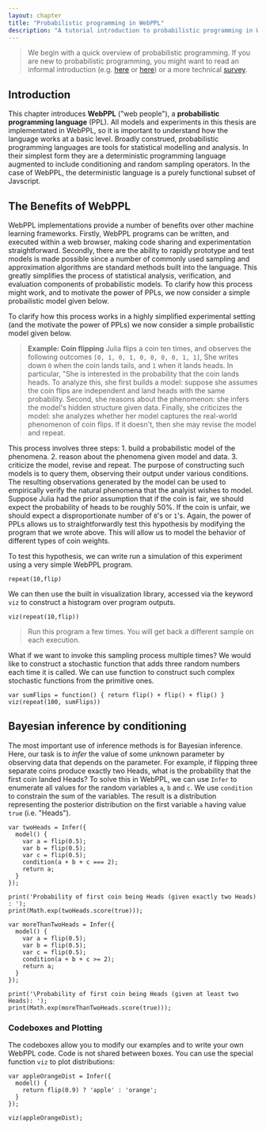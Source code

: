 ```yaml
---
layout: chapter
title: "Probabilistic programming in WebPPL"
description: "A tutorial introduction to probabilistic programming in WebPPL."
---
```



> We begin with a quick overview of probabilistic programming. If you are new to probabilistic programming, you might want to read an informal introduction (e.g. [here](http://www.pl-enthusiast.net/2014/09/08/probabilistic-programming/) or [here](https://moalquraishi.wordpress.com/2015/03/29/the-state-of-probabilistic-programming/)) or a more technical [survey](https://scholar.google.com/scholar?cluster=16211748064980449900&hl=en&as_sdt=0,5). 

## Introduction

This chapter introduces **WebPPL** ("web people"), a **probabilistic programming language** (PPL). All models and experiments in this thesis are implementated in WebPPL, so it is important to understand how the language works at a basic level. Broadly construed, probabilistic programming languages are tools for statistical modelling and analysis. In their simplest form they are a deterministic programming language augmented to include conditioning and random sampling operators. In the case of WebPPL, the deterministic language is a purely functional subset of Javscript.

## The Benefits of WebPPL

WebPPL implementations provide a number of benefits over other machine learning frameworks. Firstly, WebPPL programs can be written, and executed within a web browser, making code sharing and experimentation straightforward. Secondly, there are the ability to rapidly prototype and test models is made possible since a number of commonly used sampling and approximation algorithms are standard methods built into the language. This greatly simplifies the process of statistical analysis, verification, and evaluation components of probabilistic models. To clarify how this process might work, and to motivate the power of PPLs, we now consider a simple probailistic model given below.

To clarify how this process works in a highly simplified experimental setting (and the motivate the power of PPLs) we now consider a simple probailistic model given below.

> **Example: Coin flipping** Julia flips a coin ten times, and observes the following outcomes `[0, 1, 0, 1, 0, 0, 0, 0, 1, 1]`, She writes down `0` when the coin lands tails, and `1` when it lands heads. In particular, "She is interested in the probability that the coin lands heads. To analyze this, she first builds a model: suppose she assumes the coin flips are independent and land heads with the same probability. Second, she reasons about the phenomenon: she infers the model's hidden structure given data. Finally, she criticizes the model: she analyzes whether her model captures the real-world phenomenon of coin flips. If it doesn't, then she may revise the model and repeat.

This process involves three steps: 1. build a probabilistic model of the phenomena. 2. reason about the phenomena given model and data. 3. criticize the model, revise and repeat. The purpose of constructing such models is to query them, observing their output under various conditions. The resulting observations generated by the model can be used to empirically verify the natural phenomena that the analyist wishes to model. Suppose Julia had the prior assumption that if the coin is fair, we should expect the probability of heads to be roughly 50%. If the coin is unfair, we should expect a disproportionate number of `0`'s  or `1`'s. Again, the power of PPLs allows us to straightforwardly test this hypothesis by modifying the program that we wrote above. This will allow us to model the behavior of different types of coin weights.

To test this hypothesis, we can write run a simulation of this experiment using a very simple WebPPL program.

~~~
repeat(10,flip)
~~~

We can then use the built in visualization library, accessed via the keyword `viz` to construct a histogram over program outputs.
~~~
viz(repeat(10,flip))
~~~

> Run this program a few times. You will get back a different sample on each execution.

What if we want to invoke this sampling process multiple times? We would like to construct a stochastic function that adds three random numbers each time it is called. We can use function to construct such complex stochastic functions from the primitive ones.

~~~
var sumFlips = function() { return flip() + flip() + flip() }
viz(repeat(100, sumFlips))
~~~

## Bayesian inference by conditioning

The most important use of inference methods is for Bayesian inference. Here, our task is to *infer* the value of some unknown parameter by observing data that depends on the parameter. For example, if flipping three separate coins produce exactly two Heads, what is the probability that the first coin landed Heads? To solve this in WebPPL, we can use `Infer` to enumerate all values for the random variables `a`, `b` and `c`. We use `condition` to constrain the sum of the variables. The result is a distribution representing the posterior distribution on the first variable `a` having value `true` (i.e. "Heads").

~~~~
var twoHeads = Infer({
  model() {
    var a = flip(0.5);
    var b = flip(0.5);
    var c = flip(0.5);
    condition(a + b + c === 2);
    return a;
  }
});

print('Probability of first coin being Heads (given exactly two Heads) : ');
print(Math.exp(twoHeads.score(true)));

var moreThanTwoHeads = Infer({
  model() {
    var a = flip(0.5);
    var b = flip(0.5);
    var c = flip(0.5);
    condition(a + b + c >= 2);
    return a;
  }
});

print('\Probability of first coin being Heads (given at least two Heads): ');
print(Math.exp(moreThanTwoHeads.score(true)));
~~~~



### Codeboxes and Plotting

The codeboxes allow you to modify our examples and to write your own WebPPL code. Code is not shared between boxes. You can use the special function `viz` to plot distributions:

~~~~
var appleOrangeDist = Infer({
  model() {
    return flip(0.9) ? 'apple' : 'orange';
  }
});

viz(appleOrangeDist);
~~~~


